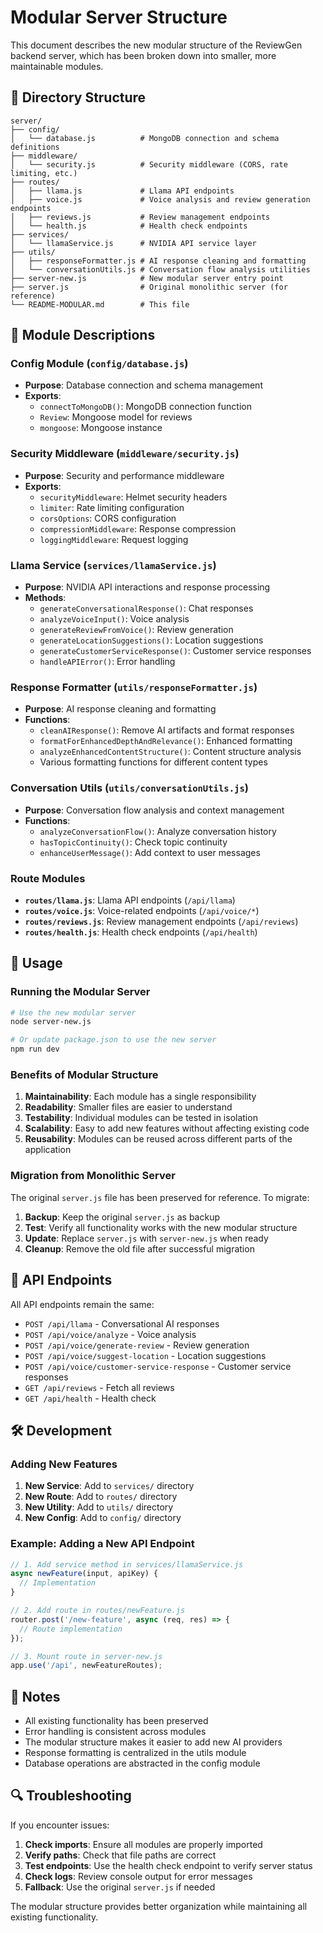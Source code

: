 # Modular Server Structure

This document describes the new modular structure of the ReviewGen backend server, which has been broken down into smaller, more maintainable modules.

## 📁 Directory Structure

```
server/
├── config/
│   └── database.js          # MongoDB connection and schema definitions
├── middleware/
│   └── security.js          # Security middleware (CORS, rate limiting, etc.)
├── routes/
│   ├── llama.js             # Llama API endpoints
│   ├── voice.js             # Voice analysis and review generation endpoints
│   ├── reviews.js           # Review management endpoints
│   └── health.js            # Health check endpoints
├── services/
│   └── llamaService.js      # NVIDIA API service layer
├── utils/
│   ├── responseFormatter.js # AI response cleaning and formatting
│   └── conversationUtils.js # Conversation flow analysis utilities
├── server-new.js            # New modular server entry point
├── server.js                # Original monolithic server (for reference)
└── README-MODULAR.md        # This file
```

## 🔧 Module Descriptions

### Config Module (`config/database.js`)
- **Purpose**: Database connection and schema management
- **Exports**: 
  - `connectToMongoDB()`: MongoDB connection function
  - `Review`: Mongoose model for reviews
  - `mongoose`: Mongoose instance

### Security Middleware (`middleware/security.js`)
- **Purpose**: Security and performance middleware
- **Exports**:
  - `securityMiddleware`: Helmet security headers
  - `limiter`: Rate limiting configuration
  - `corsOptions`: CORS configuration
  - `compressionMiddleware`: Response compression
  - `loggingMiddleware`: Request logging

### Llama Service (`services/llamaService.js`)
- **Purpose**: NVIDIA API interactions and response processing
- **Methods**:
  - `generateConversationalResponse()`: Chat responses
  - `analyzeVoiceInput()`: Voice analysis
  - `generateReviewFromVoice()`: Review generation
  - `generateLocationSuggestions()`: Location suggestions
  - `generateCustomerServiceResponse()`: Customer service responses
  - `handleAPIError()`: Error handling

### Response Formatter (`utils/responseFormatter.js`)
- **Purpose**: AI response cleaning and formatting
- **Functions**:
  - `cleanAIResponse()`: Remove AI artifacts and format responses
  - `formatForEnhancedDepthAndRelevance()`: Enhanced formatting
  - `analyzeEnhancedContentStructure()`: Content structure analysis
  - Various formatting functions for different content types

### Conversation Utils (`utils/conversationUtils.js`)
- **Purpose**: Conversation flow analysis and context management
- **Functions**:
  - `analyzeConversationFlow()`: Analyze conversation history
  - `hasTopicContinuity()`: Check topic continuity
  - `enhanceUserMessage()`: Add context to user messages

### Route Modules
- **`routes/llama.js`**: Llama API endpoints (`/api/llama`)
- **`routes/voice.js`**: Voice-related endpoints (`/api/voice/*`)
- **`routes/reviews.js`**: Review management endpoints (`/api/reviews`)
- **`routes/health.js`**: Health check endpoints (`/api/health`)

## 🚀 Usage

### Running the Modular Server
```bash
# Use the new modular server
node server-new.js

# Or update package.json to use the new server
npm run dev
```

### Benefits of Modular Structure

1. **Maintainability**: Each module has a single responsibility
2. **Readability**: Smaller files are easier to understand
3. **Testability**: Individual modules can be tested in isolation
4. **Scalability**: Easy to add new features without affecting existing code
5. **Reusability**: Modules can be reused across different parts of the application

### Migration from Monolithic Server

The original `server.js` file has been preserved for reference. To migrate:

1. **Backup**: Keep the original `server.js` as backup
2. **Test**: Verify all functionality works with the new modular structure
3. **Update**: Replace `server.js` with `server-new.js` when ready
4. **Cleanup**: Remove the old file after successful migration

## 🔄 API Endpoints

All API endpoints remain the same:

- `POST /api/llama` - Conversational AI responses
- `POST /api/voice/analyze` - Voice analysis
- `POST /api/voice/generate-review` - Review generation
- `POST /api/voice/suggest-location` - Location suggestions
- `POST /api/voice/customer-service-response` - Customer service responses
- `GET /api/reviews` - Fetch all reviews
- `GET /api/health` - Health check

## 🛠️ Development

### Adding New Features

1. **New Service**: Add to `services/` directory
2. **New Route**: Add to `routes/` directory
3. **New Utility**: Add to `utils/` directory
4. **New Config**: Add to `config/` directory

### Example: Adding a New API Endpoint

```javascript
// 1. Add service method in services/llamaService.js
async newFeature(input, apiKey) {
  // Implementation
}

// 2. Add route in routes/newFeature.js
router.post('/new-feature', async (req, res) => {
  // Route implementation
});

// 3. Mount route in server-new.js
app.use('/api', newFeatureRoutes);
```

## 📝 Notes

- All existing functionality has been preserved
- Error handling is consistent across modules
- The modular structure makes it easier to add new AI providers
- Response formatting is centralized in the utils module
- Database operations are abstracted in the config module

## 🔍 Troubleshooting

If you encounter issues:

1. **Check imports**: Ensure all modules are properly imported
2. **Verify paths**: Check that file paths are correct
3. **Test endpoints**: Use the health check endpoint to verify server status
4. **Check logs**: Review console output for error messages
5. **Fallback**: Use the original `server.js` if needed

The modular structure provides better organization while maintaining all existing functionality. 